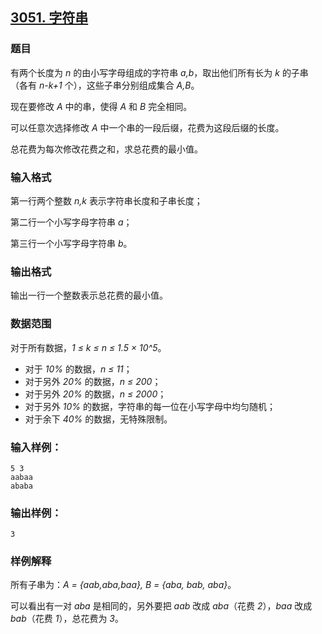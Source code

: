 ## [3051. 字符串](https://www.acwing.com/problem/content/3054/)

### 题目

有两个长度为 *n* 的由小写字母组成的字符串 *a,b*，取出他们所有长为 *k* 的子串（各有 *n-k+1* 个），这些子串分别组成集合 *A,B*。

现在要修改 *A* 中的串，使得 *A* 和 *B* 完全相同。

可以任意次选择修改 *A* 中一个串的一段后缀，花费为这段后缀的长度。

总花费为每次修改花费之和，求总花费的最小值。

### 输入格式

第一行两个整数 *n,k* 表示字符串长度和子串长度；

第二行一个小写字母字符串 *a*；

第三行一个小写字母字符串 *b*。

### 输出格式

输出一行一个整数表示总花费的最小值。

### 数据范围

对于所有数据，*1 ≤ k ≤ n ≤ 1.5 × 10^5*。

- 对于 *10%* 的数据，*n ≤ 11*；
- 对于另外 *20%* 的数据，*n ≤ 200*；
- 对于另外 *20%* 的数据，*n ≤ 2000*；
- 对于另外 *10%* 的数据，字符串的每一位在小写字母中均匀随机；
- 对于余下 *40%* 的数据，无特殊限制。

### 输入样例：

```
5 3
aabaa
ababa
```

### 输出样例：

```
3
```

### 样例解释

所有子串为：*A = {aab,aba,baa}, B = {aba, bab, aba}*。

可以看出有一对 *aba* 是相同的，另外要把 *aab* 改成 *aba*（花费 *2*），*baa* 改成 *bab*（花费 *1*），总花费为 *3*。
